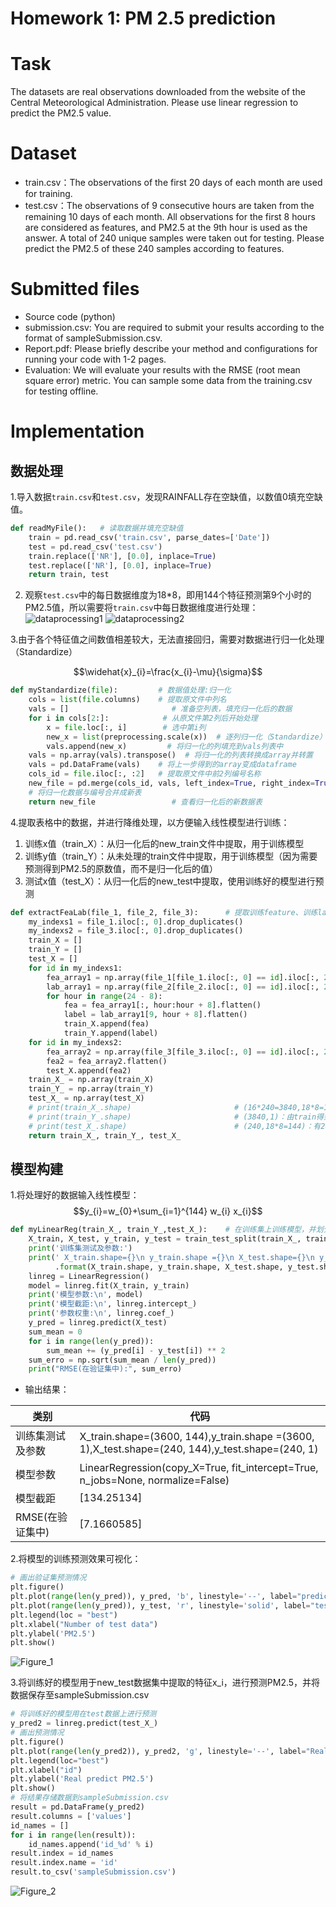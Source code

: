 # Homework 1: PM 2.5 prediction
# Task
The datasets are real observations downloaded from the website of the Central Meteorological Administration. Please use linear regression to predict the PM2.5 value.

# Dataset
* train.csv：The observations of the first 20 days of each month are used for training.
* test.csv：The observations of 9 consecutive hours are taken from the remaining 10 days of each month. All observations for the first 8 hours are considered as features, and PM2.5 at the 9th hour is used as the answer. A total of 240 unique samples were taken out for testing. Please predict the PM2.5 of these 240 samples according to features.

# Submitted files
* Source code (python)
* submission.csv: You are required to submit your results according to the format of sampleSubmission.csv.
* Report.pdf: Please briefly describe your method and configurations for running your code with 1-2 pages.
* Evaluation: We will evaluate your results with the RMSE (root mean square error) metric. You can sample some data from the training.csv for testing offline.

# Implementation

## 数据处理
1.导入数据`train.csv`和`test.csv`，发现RAINFALL存在空缺值，以数值0填充空缺值。
```python
def readMyFile():   # 读取数据并填充空缺值
    train = pd.read_csv('train.csv', parse_dates=['Date'])
    test = pd.read_csv('test.csv')
    train.replace(['NR'], [0.0], inplace=True)
    test.replace(['NR'], [0.0], inplace=True)
    return train, test
```

2. 观察`test.csv`中的每日数据维度为18*8，即用144个特征预测第9个小时的PM2.5值，所以需要将`train.csv`中每日数据维度进行处理：
![dataprocessing1](https://jrothschild.oss-cn-shanghai.aliyuncs.com/FDU_Course_ML/1.Linear%20Regression/dataprocessing1.png)
![dataprocessing2](https://jrothschild.oss-cn-shanghai.aliyuncs.com/FDU_Course_ML/1.Linear%20Regression/dataprocessing2.png)

3.由于各个特征值之间数值相差较大，无法直接回归，需要对数据进行归一化处理（Standardize）

$$\widehat{x}_{i}=\frac{x_{i}-\mu}{\sigma}$$

```python
def myStandardize(file):         # 数据值处理:归一化
    cols = list(file.columns)    # 提取原文件中列名
    vals = []                       # 准备空列表，填充归一化后的数据
    for i in cols[2:]:            # 从原文件第2列后开始处理
        x = file.loc[:, i]        # 选中第i列
        new_x = list(preprocessing.scale(x))  # 逐列归一化（Standardize）
        vals.append(new_x)         # 将归一化的列填充到vals列表中
    vals = np.array(vals).transpose()  # 将归一化的列表转换成array并转置
    vals = pd.DataFrame(vals)    # 将上一步得到的array变成dataframe
    cols_id = file.iloc[:, :2]   # 提取原文件中前2列编号名称
    new_file = pd.merge(cols_id, vals, left_index=True, right_index=True)  
    # 将归一化数据与编号合并成新表
    return new_file                 # 查看归一化后的新数据表
```

4.提取表格中的数据，并进行降维处理，以方便输入线性模型进行训练：
   1. 训练x值（train_X）：从归一化后的new_train文件中提取，用于训练模型
   2. 训练y值（train_Y）：从未处理的train文件中提取，用于训练模型（因为需要预测得到PM2.5的原数值，而不是归一化后的值）
   3. 测试x值（test_X）：从归一化后的new_test中提取，使用训练好的模型进行预测
```python
def extractFeaLab(file_1, file_2, file_3):      # 提取训练feature、训练label、测试feature
    my_indexs1 = file_1.iloc[:, 0].drop_duplicates()
    my_indexs2 = file_3.iloc[:, 0].drop_duplicates()
    train_X = []
    train_Y = []
    test_X = []
    for id in my_indexs1:
        fea_array1 = np.array(file_1[file_1.iloc[:, 0] == id].iloc[:, 2:], dtype=np.float32)
        lab_array1 = np.array(file_2[file_2.iloc[:, 0] == id].iloc[:, 2:], dtype=np.float32)
        for hour in range(24 - 8):
            fea = fea_array1[:, hour:hour + 8].flatten()                    # 将array平坦化（降维）
            label = lab_array1[9, hour + 8].flatten()                       # 将array平坦化（降维）
            train_X.append(fea)
            train_Y.append(label)
    for id in my_indexs2:
        fea_array2 = np.array(file_3[file_3.iloc[:, 0] == id].iloc[:, 2:], dtype=np.float32)
        fea2 = fea_array2.flatten()                                         # 将array平坦化（降维）
        test_X.append(fea2)
    train_X_ = np.array(train_X)
    train_Y_ = np.array(train_Y)
    test_X_ = np.array(test_X)
    # print(train_X_.shape)                       # (16*240=3840,18*8=144)：由new_train得到3840个144维特征
    # print(train_Y_.shape)                       # (3840,1)：由train得到3840个PM2.5原预测值
    # print(test_X_.shape)                        # (240,18*8=144)：有240个待输入的特征，来预测test中的PM2.5值
    return train_X_, train_Y_, test_X_
```

## 模型构建
1.将处理好的数据输入线性模型：
$$y_{i}=w_{0}+\sum_{i=1}^{144} w_{i} x_{i}$$

```python
def myLinearReg(train_X_, train_Y_,test_X_):    # 在训练集上训练模型，并划分16:1验证集进行验证，计算RMSE
    X_train, X_test, y_train, y_test = train_test_split(train_X_, train_Y_, test_size=240 / 3840, random_state=123)
    print('训练集测试及参数:')
    print(' X_train.shape={}\n y_train.shape ={}\n X_test.shape={}\n y_test.shape={}'
          .format(X_train.shape, y_train.shape, X_test.shape, y_test.shape))
    linreg = LinearRegression()
    model = linreg.fit(X_train, y_train)
    print('模型参数:\n', model)
    print('模型截距:\n', linreg.intercept_)
    print('参数权重:\n', linreg.coef_)
    y_pred = linreg.predict(X_test)
    sum_mean = 0
    for i in range(len(y_pred)):
        sum_mean += (y_pred[i] - y_test[i]) ** 2
    sum_erro = np.sqrt(sum_mean / len(y_pred))
    print("RMSE(在验证集中):", sum_erro)
```

* 输出结果：

| 类别           | 代码                                                                                           |
| ---------------- | ------------------------------------------------------------------------------------------------ |
| 训练集测试及参数 | X_train.shape=(3600, 144),y_train.shape =(3600, 1),X_test.shape=(240, 144),y_test.shape=(240, 1) |
| 模型参数     | LinearRegression(copy_X=True, fit_intercept=True, n_jobs=None, normalize=False)                  |
| 模型截距     | [134.25134]                                                                                      |
| RMSE(在验证集中) | [7.1660585]                                                                                      |

2.将模型的训练预测效果可视化：
```python
# 画出验证集预测情况
plt.figure()
plt.plot(range(len(y_pred)), y_pred, 'b', linestyle='--', label="predict")
plt.plot(range(len(y_pred)), y_test, 'r', linestyle='solid', label="test")
plt.legend(loc = "best")
plt.xlabel("Number of test data")
plt.ylabel('PM2.5')
plt.show()
```

![Figure_1](https://jrothschild.oss-cn-shanghai.aliyuncs.com/FDU_Course_ML/1.Linear%20Regression/Figure_1.png)

3.将训练好的模型用于new_test数据集中提取的特征x_i，进行预测PM2.5，并将数据保存至sampleSubmission.csv
```python
# 将训练好的模型用在test数据上进行预测
y_pred2 = linreg.predict(test_X_)
# 画出预测情况
plt.figure()
plt.plot(range(len(y_pred2)), y_pred2, 'g', linestyle='--', label="Real predict")
plt.legend(loc="best")
plt.xlabel("id")
plt.ylabel('Real predict PM2.5')
plt.show()
# 将结果存储数据到sampleSubmission.csv
result = pd.DataFrame(y_pred2)
result.columns = ['values']
id_names = []
for i in range(len(result)):
    id_names.append('id_%d' % i)
result.index = id_names
result.index.name = 'id'
result.to_csv('sampleSubmission.csv')
```

![Figure_2](https://jrothschild.oss-cn-shanghai.aliyuncs.com/FDU_Course_ML/1.Linear%20Regression/Figure_2.png)
